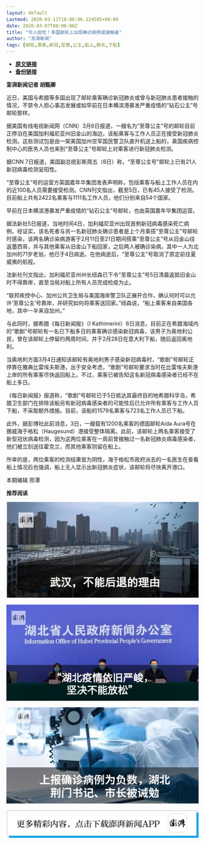 ```yaml
---
layout: default
Lastmod: 2020-03-11T18:06:06.124585+00:00
date: 2020-03-07T00:00:00Z
title: "令人担忧！多国邮轮上出现确诊病例或接触者"
author: "澎湃新闻"
tags: [邮轮,乘客,新冠,至尊,公主,船上,肺炎,下船]
---
```


* [**原文链接**](https://mp.weixin.qq.com/s/BiTQQ1_sHvaX9jB8QuumyA)
* [**备份链接**](http://archive.today/ORJRe)


**澎湃新闻记者 胡甄卿**

近日，美国与希腊等多国出现了邮轮乘客确诊新冠肺炎或曾与新冠肺炎患者接触的情况，不禁令人担心事态发展或如早前在日本横滨港暴发严重疫情的“钻石公主”号邮轮那样。

  
据美国有线电视新闻网（CNN）3月6日报道，一艘名为“至尊公主”号的邮轮目前正停泊在美国加利福尼亚州旧金山的海边，该船乘客与工作人员正在接受新冠肺炎检测。这些测试包是由一架美国加州空军国民警卫队直升机送上船的，美国疾病控制中心的医务人员也来到“至尊公主”号邮轮上对乘客进行新冠肺炎检测。

据CNN 7日报道，美国副总统彭斯周五（6日）称，“至尊公主号”邮轮上已有21人新冠病毒检测呈阳性。

  
“至尊公主”号的运营方英国嘉年华集团发表声明称，包括乘客与船上工作人员在内的近100名人员需要接受检测。CNN刊文指出，截至5日，已有45人接受了检测。目前船上共有2422名乘客与1111名工作人员，他们分别来自54个国家。

早前在日本横滨港暴发严重疫情的“钻石公主”号邮轮，也由英国嘉年华集团运营。

  
据法新社5日报道，当地时间4日，加利福尼亚州出现首例新冠病毒感染死亡病例，经证实，该名死者与另一名新冠肺炎确诊患者是上个月乘搭“至尊公主”号邮轮时感染，该两名确诊染病游客于2月11日至21日期间搭乘“至尊公主”号从旧金山往返墨西哥，并与其他乘客从旧金山下船回家，之后两人被确诊染病，其中一人为北加州的71岁老翁，他已于4日病逝。在他病逝后，“至尊公主”号取消了原定前往夏威夷的航程。

  
法新社刊文指出，加利福尼亚州州长纽森已下令“至尊公主”号5日清晨返抵旧金山时不得靠岸，直至当局对船上所有人员完成检疫为止。

  
“联邦疾控中心、加州公共卫生局与美国海岸警卫队正展开合作，确认何时可以允许‘至尊公主’号靠岸，并研究如何将乘客送回家。”纽森说，“船上乘客来自美国各地，其中一半来自加州。”

  
与此同时，据希腊《每日新闻报》（I Kathimerini）6日消息，目前正在希腊海域内的“歌剧”号邮轮有一名已下船多日的乘客确诊感染新冠病毒，该男子为奥地利公民，曾在该邮轮上停留约两周时间，并于2月28日在意大利下船，随后返回奥地利。

  
当奥地利方面3月4日通知该邮轮有奥地利男子感染新冠病毒时，“歌剧”号邮轮正停靠在雅典比雷埃夫斯港，出于安全考虑，“歌剧”号邮轮要求当时在比雷埃夫斯港上岸的所有乘客尽快返回船上。不过，乘客已被告知这名新冠病毒感染者已经不在船上多日。

  
《每日新闻报》报道称，“歌剧”号邮轮已于5日抵达其最终目的地希腊科孚岛，希腊卫生部门在排除该船另有新冠病毒感染者的可能性后已允许所有乘客与工作人员下船，不采取额外措施。目前，该船的1579名乘客与723名工作人员已下船。

  
此外，据彭博社此前消息，3日，一艘载有1200名乘客的德国邮轮Aida Aura号在挪威海于格松（Haugesund）港接受整体隔离。此前，该邮轮上两名乘客接受了新型冠状病毒检测，因为这两位乘客在一周前曾接触过一名新冠肺炎病毒感染者，他们被立刻送往霍克兰，而其他乘客则留在船上。

  
所幸的是，两位乘客的检测结果皆为阴性，海于格松市政府派去的一名医生在查看船上情况后也强调，船上无人显示出新冠肺炎症状，该邮轮将尽快离开港口。

  

本期编辑 邢潭  

  

**推荐阅读**

[![](/images/post/e6eeace50a3d6097c02d3028dccb82ec.jpg)](http://mp.weixin.qq.com/s?__biz=MjM5MzI5NTU3MQ==&mid=2651596826&idx=1&sn=05ce9cbb2eee59970eea12fc1f33fe9c&chksm=bd61b5a68a163cb0946884a65b74b2cc2cfac157ce6ab47d6224aad1b1f07cc1a59aece3ea8c&scene=21#wechat_redirect)

[![](/images/post/ca5e19311bd13de311a7bd93f8eba2a6.jpg)](http://mp.weixin.qq.com/s?__biz=MjM5MzI5NTU3MQ==&mid=2651595860&idx=1&sn=6ba0af6bd94c0e122c5136345e632e6a&chksm=bd61b9e88a1630fe7de2b6aaa4f1dd87bd77da795dbe23ce66c455460b4742d951812a8fad76&scene=21#wechat_redirect)

[![](/images/post/41c1a078bd0a6b5fd4f62312d9437991.jpg)](http://mp.weixin.qq.com/s?__biz=MjM5MzI5NTU3MQ==&mid=2651592656&idx=2&sn=0ebb59d9b64ac5e4409cf19c094284e7&chksm=bd618a6c8a16037a8f75a9010d101e7d7bf1d92b9e28e46719dfb3ea14d5e1788c3c3e8619d4&scene=21#wechat_redirect)

[![](/images/post/faa036129172f4ba4cb775ad946d1eff.jpg)](https://a.app.qq.com/o/simple.jsp?pkgname=com.wondertek.paper)


